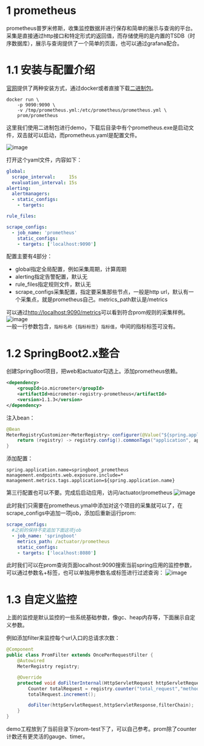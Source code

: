 # 1 prometheus
prometheus普罗米修斯，收集监控数据并进行保存和简单的展示与查询的平台。采集是直接通过http接口和特定形式的返回值，而存储使用的是内置的TSDB（时序数据库），展示与查询提供了一个简单的页面，也可以通过grafana配合。
# 1.1 安装与配置介绍
[官网](https://prometheus.io/docs/prometheus/latest/installation/)提供了两种安装方式，通过docker或者直接下载[二进制包](https://prometheus.io/download/)。
```
docker run \
    -p 9090:9090 \
    -v /tmp/prometheus.yml:/etc/prometheus/prometheus.yml \
    prom/prometheus
```
这里我们使用二进制包进行demo，下载后目录中有个prometheus.exe是启动文件，双击就可以启动，而prometheus.yaml是配置文件。

![image](https://i.imgur.com/7RerGvH.png)

打开这个yaml文件，内容如下：
```yml
global:
  scrape_interval:     15s 
  evaluation_interval: 15s
alerting:
  alertmanagers:
  - static_configs:
    - targets:

rule_files:

scrape_configs:
  - job_name: 'prometheus'
    static_configs:
    - targets: ['localhost:9090']
```
配置主要有4部分：
- global指定全局配置，例如采集周期，计算周期
- alerting指定告警配置，默认无
- rule_files指定规则文件，默认无
- scrape_configs采集配置，指定要采集那些节点，一般是http url，默认有一个采集点，就是prometheus自己。metrics_path默认是/metrics

可以通过[http://localhost:9090/metrics](http://localhost:9090/metrics)可以看到符合prom规则的采集样例。
![image](https://i.imgur.com/78N7Cay.png)  
一般一行参数包含，`指标名称 {指标标签} 指标值`，中间的指标标签可没有。

# 1.2 SpringBoot2.x整合
创建SpringBoot项目，把web和actuator勾选上。添加prometheus依赖。
```xml
<dependency>
    <groupId>io.micrometer</groupId>
    <artifactId>micrometer-registry-prometheus</artifactId>
    <version>1.1.3</version>
</dependency>
```
注入bean：
```java
@Bean
MeterRegistryCustomizer<MeterRegistry> configurer(@Value("${spring.application.name}") StringapplicationName) {
    return (registry) -> registry.config().commonTags("application", applicationName);
}
```
添加配置：
```properties
spring.application.name=springboot_prometheus
management.endpoints.web.exposure.include=*
management.metrics.tags.application=${spring.application.name}
```
第三行配置也可以不要。完成后启动应用，访问/actuator/prometheus
![image](https://i.imgur.com/1LhH3O5.png)

此时我们只需要在prometheus.ymal中添加对这个项目的采集就可以了，在scrape_configs中追加一项job，添加后重新运行prom:
```yml
scrape_configs:
  #之前的保持不变追加下面这项job
  - job_name: 'springboot'
    metrics_path: /actuator/prometheus
    static_configs:
    - targets: ['localhost:8080']
```

此时我们可以在prom查询页面localhost:9090搜索当前spring应用的监控参数，可以通过参数名+标签，也可以单独用参数名或标签进行过滤查询：
![image](https://bolg.obs.cn-north-1.myhuaweicloud.com/2005/prom.gif)
# 1.3 自定义监控
上面的监控是默认监控的一些系统基础参数，像gc、heap内存等，下面展示自定义参数。

例如添加filter来监控每个url入口的总请求次数：
```java
@Component
public class PromFilter extends OncePerRequestFilter {
    @Autowired
    MeterRegistry registry;

    @Override
    protected void doFilterInternal(HttpServletRequest httpServletRequest, HttpServletResponse httpServletResponse, FilterChain filterChain) throws ServletException, IOException {
        Counter totalRequest = registry.counter("total_request","method", httpServletRequest.getMethod(),"path",httpServletRequest.getRequestURI());
        totalRequest.increment();

        doFilter(httpServletRequest,httpServletResponse,filterChain);
    }
}
```
demo工程放到了当前目录下/prom-test下了，可以自己参考。prom除了counter计数还有更灵活的gauge、timer。